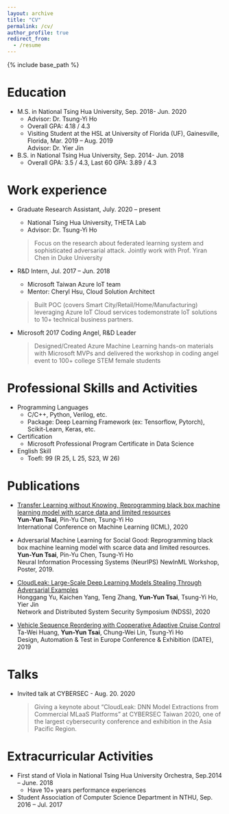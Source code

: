 ```yaml
---
layout: archive
title: "CV"
permalink: /cv/
author_profile: true
redirect_from:
  - /resume
---
```


{% include base_path %}

Education
======
* M.S. in National Tsing Hua University, Sep. 2018- Jun. 2020
  * Advisor: Dr. Tsung-Yi Ho
  * Overall GPA: 4.18 / 4.3
  * Visiting Student at the HSL at University of Florida (UF), Gainesville, Florida, Mar. 2019 – Aug. 2019<br/>
    Advisor: Dr. Yier Jin 
* B.S. in National Tsing Hua University, Sep. 2014- Jun. 2018
  * Overall GPA: 3.5 / 4.3, Last 60 GPA: 3.89 / 4.3


Work experience
======
* Graduate Research Assistant, July. 2020 – present
  * National Tsing Hua University, THETA Lab
  * Advisor: Dr. Tsung-Yi Ho
  > Focus on the research about federated learning system and sophisticated adversarial attack. Jointly work with Prof. Yiran Chen in   Duke University

* R&D Intern, Jul. 2017 – Jun. 2018
  * Microsoft Taiwan Azure IoT team
  * Mentor: Cheryl Hsu, Cloud Solution Architect
  > Built POC (covers Smart City/Retail/Home/Manufacturing) leveraging Azure IoT Cloud services todemonstrate IoT solutions to 10+ technical business partners.

* Microsoft 2017 Coding Angel, R&D Leader
  > Designed/Created Azure Machine Learning hands-on materials with Microsoft MVPs and delivered the workshop in coding angel event to 100+ college STEM female students
 
  
Professional Skills and Activities
======
* Programming Languages
  * C/C++, Python, Verilog, etc.
  * Package: Deep Learning Framework (ex: Tensorflow, Pytorch), Scikit-Learn, Keras, etc.
* Certification
  * Microsoft Professional Program Certificate in Data Science
* English Skill
  * Toefl: 99 (R 25, L 25, S23, W 26)

Publications
======
* [Transfer Learning without Knowing, Reprogramming black box machine learning model with scarce data and limited resources](https://arxiv.org/pdf/2007.08714.pdf)<br/>
  **Yun-Yun Tsai**, Pin-Yu Chen, Tsung-Yi Ho<br/>
  International Conference on Machine Learning (ICML), 2020

* Adversarial Machine Learning for Social Good: Reprogramming black box machine learning model with scarce data and limited resources.<br/>
  **Yun-Yun Tsai**, Pin-Yu Chen, Tsung-Yi Ho<br/>
  Neural Information Processing Systems (NeurIPS) NewInML Workshop, Poster, 2019.

* [CloudLeak: Large-Scale Deep Learning Models Stealing Through Adversarial Examples](https://www.ndss-symposium.org/wp-content/uploads/2020/02/24178-paper.pdf)<br/>
  Honggang Yu, Kaichen Yang, Teng Zhang, **Yun-Yun Tsai**, Tsung-Yi Ho, Yier Jin<br/>
  Network and Distributed System Security Symposium (NDSS), 2020

* [Vehicle Sequence Reordering with Cooperative Adaptive Cruise Control](https://ieeexplore.ieee.org/stamp/stamp.jsp?tp=&arnumber=8714722)<br/>
  Ta-Wei Huang, **Yun-Yun Tsai**, Chung-Wei Lin, Tsung-Yi Ho<br/>
  Design, Automation & Test in Europe Conference & Exhibition (DATE), 2019

Talks
======
* Invited talk at CYBERSEC - Aug. 20. 2020
  > Giving a keynote about “CloudLeak: DNN Model Extractions from Commercial MLaaS Platforms” at CYBERSEC Taiwan 2020, one of the largest cybersecurity conference and exhibition in the Asia Pacific Region. 
 

  
Extracurricular Activities
======
* First stand of Viola in National Tsing Hua University Orchestra, Sep.2014 – June. 2018 
  * Have 10+ years performance experiences	
* Student Association of Computer Science Department in NTHU, Sep. 2016 – Jul. 2017


